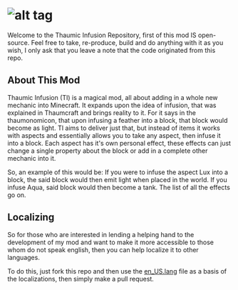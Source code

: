 ![alt tag](https://dl.dropboxusercontent.com/u/101919880/Banners/Thaumic%20Infusion.png)
===============

Welcome to the Thaumic Infusion Repository, first of this mod IS open-source. Feel free to take, re-produce, build and do anything with it as you wish, I only ask that you leave a note that the code originated from this repo.

About This Mod
--------------

Thaumic Infusion (TI) is a magical mod, all about adding in a whole new mechanic into Minecraft. It expands upon the idea of infusion, that was explained in Thaumcraft and brings reality to it. For it says in the thaumonomicon, that upon infusing a feather into a block, that block would become as light. TI aims to deliver just that, but instead of items it works with aspects and essentially allows you to take any aspect, then infuse it into a block. Each aspect has it's own personal effect, these effects can just change a single property about the block or add in a complete other mechanic into it.

So, an example of this would be: If you were to infuse the aspect Lux into a block, the said block would then emit light when placed in the world. If you infuse Aqua, said block would then become a tank. The list of all the effects go on.

Localizing
--------------

So for those who are interested in lending a helping hand to the development of my mod and want to make it more accessible to those whom do not speak english, then you can help localize it to other languages.

To do this, just fork this repo and then use the [en_US.lang](https://github.com/TheDrunkMafia/ThaumicInfusion/blob/master/src/main/resources/assets/thaumicinfusion/lang/en_US.lang)  file as a basis of the localizations, then simply make a pull request.
